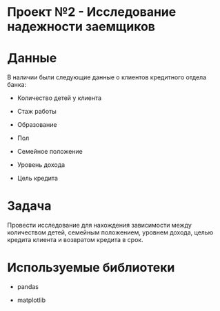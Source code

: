 # Проект №2 - Исследование надежности заемщиков



# Данные

В наличии были следующие данные о клиентов кредитного отдела банка:

- Количество детей у клиента

- Стаж работы

- Образование

- Пол

- Семейное положение

- Уровень дохода

- Цель кредита



# Задача

Провести исследование для нахождения зависимости между количеством детей, семейным положением, уровнем дохода, целью кредита клиента и возвратом кредита в срок.


# Используемые библиотеки

- pandas

- matplotlib
